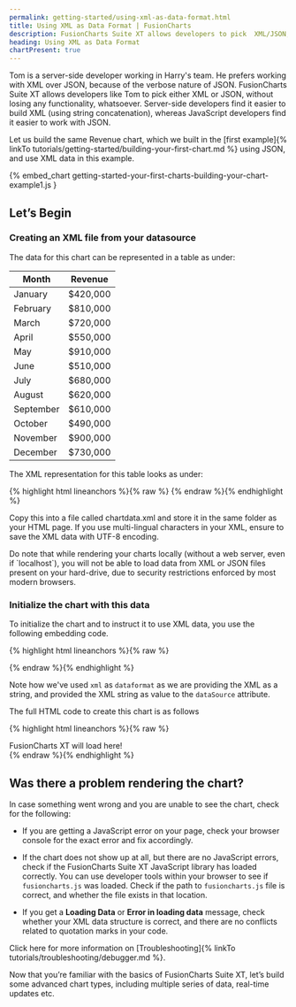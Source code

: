 ```yaml
---
permalink: getting-started/using-xml-as-data-format.html
title: Using XML as Data Format | FusionCharts
description: FusionCharts Suite XT allows developers to pick  XML/JSON, without losing any functionality, whatsoever. Server-side developers find it easier to build XML
heading: Using XML as Data Format
chartPresent: true
---
```


Tom is a server-side developer working in Harry's team. He prefers working with XML over JSON, because of the verbose nature of JSON. FusionCharts Suite XT allows developers like Tom to pick either XML or JSON, without losing any functionality, whatsoever. Server-side developers find it easier to build XML (using string concatenation), whereas JavaScript developers find it easier to work with JSON.

Let us build the same Revenue chart, which we built in the [first example]{% linkTo tutorials/getting-started/building-your-first-chart.md %} using JSON, and use XML data in this example.

{% embed_chart getting-started-your-first-charts-building-your-chart-example1.js }

## Let’s Begin

### Creating an XML file from your datasource

The data for this chart can be represented in a table as under:

Month | Revenue
---|---
January| $420,000
February| $810,000
March| $720,000
April| $550,000
May| $910,000
June| $510,000
July| $680,000
August| $620,000
September| $610,000
October| $490,000
November| $900,000
December| $730,000

The XML representation for this table looks as under:

{% highlight html lineanchors %}{% raw %}
<chart caption='Harry&#39;s SuperMart' subcaption='Monthly revenue for last year' xaxisname='Month' yaxisname='Amount' numberprefix='$' palettecolors='#008ee4' bgalpha='0' borderalpha='20' canvasborderalpha='0' useplotgradientcolor='0' plotborderalpha='10' placevaluesinside='1' rotatevalues='1' valuefontcolor='#ffffff' captionpadding='20' showaxislines='1' axislinealpha='25' divlinealpha='10'>
  <set label='Jan' value='420000' />
  <set label='Feb' value='810000' />
  <set label='Mar' value='720000' />
  <set label='Apr' value='550000' />
  <set label='May' value='910000' />
  <set label='Jun' value='510000' />
  <set label='Jul' value='680000' />
  <set label='Aug' value='620000' />
  <set label='Sep' value='610000' />
  <set label='Oct' value='490000' />
  <set label='Nov' value='900000' />
  <set label='Dec' value='730000' />
</chart>
{% endraw %}{% endhighlight %}

Copy this into a file called chartdata.xml and store it in the same folder as your HTML page. If you use multi-lingual characters in your XML, ensure to save the XML data with UTF-8 encoding.

<p class="text-info">
Do note that while rendering your charts locally (without a web server, even if `localhost`), you will not be able to load data from XML or JSON files present on your hard-drive, due to security restrictions enforced by most modern browsers.
</p>

### Initialize the chart with this data

To initialize the chart and to instruct it to use XML data, you use the following embedding code.

{% highlight html lineanchors %}{% raw %}
<script type="text/javascript">
FusionCharts.ready(function () {
  var myChart = new FusionCharts({
    "type": "column2d",
    "renderAt": "chartContainer",
    "width": "500",
    "height": "300",
    "dataFormat": "xml",
    "dataSource": "<chart caption='Harry\'s SuperMart' subcaption='Monthly revenue for last year' xaxisname='Month' yaxisname='Amount' numberprefix='$' palettecolors='#008ee4' bgalpha='0' borderalpha='20' canvasborderalpha='0' useplotgradientcolor='0' plotborderalpha='10' placevaluesinside='1' rotatevalues='1' valuefontcolor='#ffffff' captionpadding='20' showaxislines='1' axislinealpha='25' divlinealpha='10'><set label='Jan' value='420000' /><set label='Feb' value='810000' /><set label='Mar' value='720000' /><set label='Apr' value='550000' /><set label='May' value='910000' /><set label='Jun' value='510000' /><set label='Jul' value='680000' /><set label='Aug' value='620000' /><set label='Sep' value='610000' /><set label='Oct' value='490000' /><set label='Nov' value='900000' /><set label='Dec' value='730000' /></chart>"
  });

  myChart.render();
});
</script>
{% endraw %}{% endhighlight %}

Note how we've used `xml` as `dataformat` as we are providing the XML as a string, and provided the XML string as value to the `dataSource` attribute.

The full HTML code to create this chart is as follows

{% highlight html lineanchors %}{% raw %}
<html>
<head>
<title>My First chart using FusionCharts Suite XT</title>
<script type="text/javascript" src="fusioncharts/js/fusioncharts.js"></script>
<script type="text/javascript" src="fusioncharts/js/themes/fusioncharts.theme.fint.js"></script>
<script type="text/javascript">
FusionCharts.ready(function () {
    var myChart = new FusionCharts({
      "type": "column2d",
      "renderAt": "chartContainer",
      "width": "500",
      "height": "300",
      "dataFormat": "xml",
      "dataSource": "<chart caption='Harrys SuperMart' subcaption='Monthly revenue for last year' xaxisname='Month' yaxisname='Amount' numberprefix='$' palettecolors='#008ee4' bgalpha='0' borderalpha='20' canvasborderalpha='0' theme='fint' useplotgradientcolor='0' plotborderalpha='10' placevaluesinside='1' rotatevalues='1' valuefontcolor='#ffffff' captionpadding='20' showaxislines='1' axislinealpha='25' divlinealpha='10'><set label='Jan' value='420000' /><set label='Feb' value='810000' /><set label='Mar' value='720000' /><set label='Apr' value='550000' /><set label='May' value='910000' /><set label='Jun' value='510000' /><set label='Jul' value='680000' /><set label='Aug' value='620000' /><set label='Sep' value='610000' /><set label='Oct' value='490000' /><set label='Nov' value='900000' /><set label='Dec' value='730000' /></chart>"
    });

  myChart.render();
});
</script>
</head>
<body>
  <div id="chartContainer">FusionCharts XT will load here!</div>
</body>
</html>
{% endraw %}{% endhighlight %}

## Was there a problem rendering the chart?

In case something went wrong and you are unable to see the chart, check for the following:

 *  If you are getting a JavaScript error on your page, check your browser console for the exact error and fix accordingly.

 *  If the chart does not show up at all, but there are no JavaScript errors, check if the FusionCharts Suite XT JavaScript library has loaded correctly. You can use developer tools within your browser to see if `fusioncharts.js` was loaded. Check if the path to `fusioncharts.js` file is correct, and whether the file exists in that location.

 *  If you get a __Loading Data__ or __Error in loading data__ message, check whether your XML data structure is correct, and there are no conflicts related to quotation marks in your code.

Click here for more information on [Troubleshooting]{% linkTo tutorials/troubleshooting/debugger.md %}.

Now that you’re familiar with the basics of FusionCharts Suite XT, let’s build some advanced chart types, including multiple series of data, real-time updates etc.

